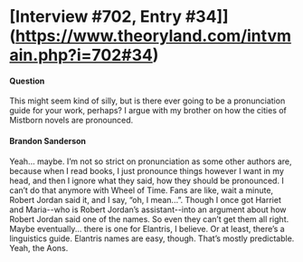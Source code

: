 # [Interview #702, Entry #34]](https://www.theoryland.com/intvmain.php?i=702#34)

#### Question

This might seem kind of silly, but is there ever going to be a pronunciation guide for your work, perhaps? I argue with my brother on how the cities of Mistborn novels are pronounced.

#### Brandon Sanderson

Yeah... maybe. I’m not so strict on pronunciation as some other authors are, because when I read books, I just pronounce things however I want in my head, and then I ignore what they said, how they should be pronounced. I can’t do that anymore with Wheel of Time. Fans are like, wait a minute, Robert Jordan said it, and I say, “oh, I mean...”. Though I once got Harriet and Maria--who is Robert Jordan’s assistant--into an argument about how Robert Jordan said one of the names. So even they can’t get them all right. Maybe eventually... there is one for Elantris, I believe. Or at least, there’s a linguistics guide. Elantris names are easy, though. That’s mostly predictable. Yeah, the Aons.

